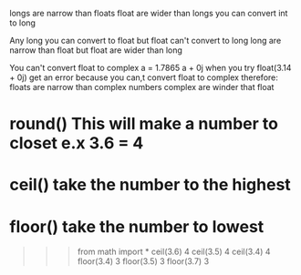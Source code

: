 longs are narrow than floats
float are wider than longs
you can convert int to long

Any long you can convert to float but float can't convert to long
long are narrow than float but float are wider than long


You can't convert float to complex
a = 1.7865
a + 0j
when you try float(3.14 + 0j) get an error because you can,t convert float to complex therefore:
floats are narrow than complex numbers
complex are winder that float

# round() This will make a number to closet e.x 3.6 = 4
# ceil() take the number to the highest
# floor() take the number to lowest

>>> from math import *
>>> ceil(3.6)
4
>>> ceil(3.5)
4
>>> ceil(3.4)
4
>>> floor(3.4)
3
>>> floor(3.5)
3
>>> floor(3.7)
3
